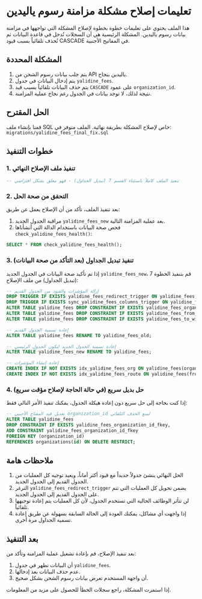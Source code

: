# تعليمات إصلاح مشكلة مزامنة رسوم ياليدين

هذا الملف يحتوي على تعليمات خطوة بخطوة لإصلاح المشكلة التي تواجهها في مزامنة بيانات رسوم ياليدين. المشكلة الرئيسية هي أن السجلات تُدخل في قاعدة البيانات ثم تُحذف تلقائياً بسبب قيود CASCADE في المفاتيح الأجنبية.

## المشكلة المحددة

1. يتم جلب بيانات رسوم الشحن من API ياليدين بنجاح.
2. يتم إدخال البيانات في جدول `yalidine_fees`.
3. يتم حذف البيانات تلقائياً بسبب قيد `CASCADE` على عمود `organization_id`.
4. نتيجة لذلك، لا توجد بيانات في الجدول رغم نجاح عملية المزامنة.

## الحل المقترح

قمنا بإنشاء ملف SQL خاص لإصلاح المشكلة بطريقة نهائية. الملف متوفر في:
`migrations/yalidine_fees_final_fix.sql`

## خطوات التنفيذ

### 1. تنفيذ ملف الإصلاح النهائي

```sql
-- تنفيذ الملف كاملاً باستثناء القسم 7 (تبديل الجداول) - فهو معلق بشكل افتراضي
```

### 2. التحقق من صحة الحل

بعد تنفيذ الملف، تأكد من أن الإصلاح يعمل عن طريق:

1. مراقبة الجدول الجديد `yalidine_fees_new` بعد عملية المزامنة التالية.
2. فحص صحة البيانات باستخدام الدالة التي أنشأناها `check_yalidine_fees_health()`:

```sql
SELECT * FROM check_yalidine_fees_health();
```

### 3. تنفيذ تبديل الجداول (بعد التأكد من صحة البيانات)

إذا تم تأكيد صحة البيانات في الجدول الجديد `yalidine_fees_new`، قم بتنفيذ الخطوة 7 (تبديل الجداول) من ملف الإصلاح:

```sql
-- إزالة المؤشرات والقيود من الجدول القديم
DROP TRIGGER IF EXISTS yalidine_fees_redirect_trigger ON yalidine_fees;
DROP TRIGGER IF EXISTS sync_yalidine_fees_columns_trigger ON yalidine_fees;
ALTER TABLE yalidine_fees DROP CONSTRAINT IF EXISTS yalidine_fees_organization_id_fkey;
ALTER TABLE yalidine_fees DROP CONSTRAINT IF EXISTS yalidine_fees_from_wilaya_id_fkey;
ALTER TABLE yalidine_fees DROP CONSTRAINT IF EXISTS yalidine_fees_to_wilaya_id_fkey;

-- إعادة تسمية الجدول القديم
ALTER TABLE yalidine_fees RENAME TO yalidine_fees_old;

-- إعادة تسمية الجدول الجديد ليكون الجدول الرئيسي
ALTER TABLE yalidine_fees_new RENAME TO yalidine_fees;

-- إعادة إنشاء المؤشرات
CREATE INDEX IF NOT EXISTS idx_yalidine_fees_org ON yalidine_fees(organization_id);
CREATE INDEX IF NOT EXISTS idx_yalidine_fees_route ON yalidine_fees(from_wilaya_id, to_wilaya_id, organization_id);
```

### 4. حل بديل سريع (في حالة الحاجة لإصلاح مؤقت سريع)

إذا كنت بحاجة إلى حل سريع دون إعادة هيكلة الجدول، يمكنك تنفيذ الأمر التالي فقط:

```sql
-- تعديل قيد المفتاح الأجنبي organization_id لمنع الحذف التلقائي
ALTER TABLE yalidine_fees
DROP CONSTRAINT IF EXISTS yalidine_fees_organization_id_fkey,
ADD CONSTRAINT yalidine_fees_organization_id_fkey
FOREIGN KEY (organization_id)
REFERENCES organizations(id) ON DELETE RESTRICT;
```

## ملاحظات هامة

1. الحل النهائي ينشئ جدولاً جديداً مع قيود أكثر أماناً، ويعيد توجيه كل العمليات من الجدول القديم إلى الجدول الجديد.
2. الترغر `yalidine_fees_redirect_trigger` يضمن تحويل كل العمليات التي تتم على الجدول القديم إلى الجدول الجديد.
3. لن تتأثر الوظائف الحالية التي تستخدم الجدول، لأن كل العمليات يتم إعادة توجيهها تلقائياً.
4. إذا واجهت أي مشاكل، يمكنك العودة إلى الحالة السابقة بسهولة عن طريق إعادة تسمية الجداول مرة أخرى.

## بعد التنفيذ

بعد تنفيذ الإصلاح، قم بإعادة تشغيل عملية المزامنة وتأكد من:

1. أن البيانات تظهر في جدول `yalidine_fees`.
2. عدم حذف البيانات بعد إدخالها.
3. أن واجهة المستخدم تعرض بيانات رسوم الشحن بشكل صحيح.

إذا استمرت المشكلة، راجع سجلات الخطأ للحصول على مزيد من المعلومات. 